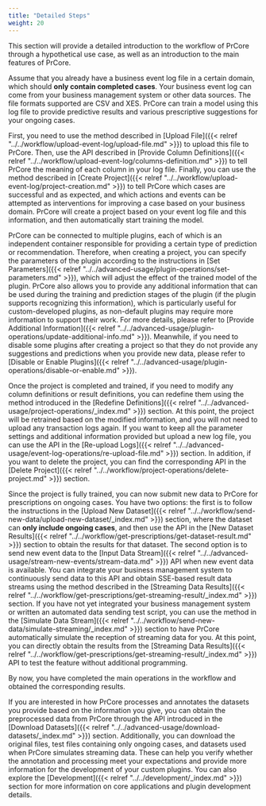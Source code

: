 ```yaml
---
title: "Detailed Steps"
weight: 20
---
```


This section will provide a detailed introduction to the workflow of PrCore through a hypothetical use case, as well as an introduction to the main features of PrCore.

Assume that you already have a business event log file in a certain domain, which should **only contain completed cases**. Your business event log can come from your business management system or other data sources. The file formats supported are CSV and XES. PrCore can train a model using this log file to provide predictive results and various prescriptive suggestions for your ongoing cases.

First, you need to use the method described in [Upload File]({{< relref "../../workflow/upload-event-log/upload-file.md" >}}) to upload this file to PrCore. Then, use the API described in [Provide Column Definitions]({{< relref "../../workflow/upload-event-log/columns-definition.md" >}}) to tell PrCore the meaning of each column in your log file. Finally, you can use the method described in [Create Project]({{< relref "../../workflow/upload-event-log/project-creation.md" >}}) to tell PrCore which cases are successful and as expected, and which actions and events can be attempted as interventions for improving a case based on your business domain. PrCore will create a project based on your event log file and this information, and then automatically start training the model.

PrCore can be connected to multiple plugins, each of which is an independent container responsible for providing a certain type of prediction or recommendation. Therefore, when creating a project, you can specify the parameters of the plugin according to the instructions in [Set Parameters]({{< relref "../../advanced-usage/plugin-operations/set-parameters.md" >}}), which will adjust the effect of the trained model of the plugin. PrCore also allows you to provide any additional information that can be used during the training and prediction stages of the plugin (if the plugin supports recognizing this information), which is particularly useful for custom-developed plugins, as non-default plugins may require more information to support their work. For more details, please refer to [Provide Additional Information]({{< relref "../../advanced-usage/plugin-operations/update-additional-info.md" >}}). Meanwhile, if you need to disable some plugins after creating a project so that they do not provide any suggestions and predictions when you provide new data, please refer to [Disable or Enable Plugins]({{< relref "../../advanced-usage/plugin-operations/disable-or-enable.md" >}}).

Once the project is completed and trained, if you need to modify any column definitions or result definitions, you can redefine them using the method introduced in the [Redefine Definitions]({{< relref "../../advanced-usage/project-operations/_index.md" >}}) section. At this point, the project will be retrained based on the modified information, and you will not need to upload any transaction logs again. If you want to keep all the parameter settings and additional information provided but upload a new log file, you can use the API in the [Re-upload Logs]({{< relref "../../advanced-usage/event-log-operations/re-upload-file.md" >}}) section. In addition, if you want to delete the project, you can find the corresponding API in the [Delete Project]({{< relref "../../workflow/project-operations/delete-project.md" >}}) section.

Since the project is fully trained, you can now submit new data to PrCore for prescriptions on ongoing cases. You have two options: the first is to follow the instructions in the [Upload New Dataset]({{< relref "../../workflow/send-new-data/upload-new-dataset/_index.md" >}}) section, where the dataset can **only include ongoing cases**, and then use the API in the [New Dataset Results]({{< relref "../../workflow/get-prescriptions/get-dataset-result.md" >}}) section to obtain the results for that dataset. The second option is to send new event data to the [Input Data Stream]({{< relref "../../advanced-usage/stream-new-events/stream-data.md" >}}) API when new event data is available. You can integrate your business management system to continuously send data to this API and obtain SSE-based result data streams using the method described in the [Streaming Data Results]({{< relref "../../workflow/get-prescriptions/get-streaming-result/_index.md" >}}) section. If you have not yet integrated your business management system or written an automated data sending test script, you can use the method in the [Simulate Data Stream]({{< relref "../../workflow/send-new-data/simulate-streaming/_index.md" >}}) section to have PrCore automatically simulate the reception of streaming data for you. At this point, you can directly obtain the results from the [Streaming Data Results]({{< relref "../../workflow/get-prescriptions/get-streaming-result/_index.md" >}}) API to test the feature without additional programming.

By now, you have completed the main operations in the workflow and obtained the corresponding results.

If you are interested in how PrCore processes and annotates the datasets you provide based on the information you give, you can obtain the preprocessed data from PrCore through the API introduced in the [Download Datasets]({{< relref "../../advanced-usage/download-datasets/_index.md" >}}) section. Additionally, you can download the original files, test files containing only ongoing cases, and datasets used when PrCore simulates streaming data. These can help you verify whether the annotation and processing meet your expectations and provide more information for the development of your custom plugins. You can also explore the [Development]({{< relref "../../development/_index.md" >}}) section for more information on core applications and plugin development details.
